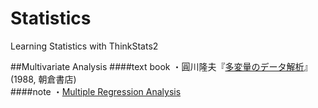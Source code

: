 # Statistics
Learning Statistics with ThinkStats2

##Multivariate Analysis
####text book
・圓川隆夫『[多変量のデータ解析](http://www.amazon.co.jp/dp/4254209525)』(1988, 朝倉書店)  
####note
・[Multiple Regression Analysis]()
